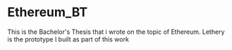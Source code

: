 # Ethereum_BT
This is the Bachelor's Thesis that i wrote on the topic of Ethereum. Lethery is the prototype I built as part of this work
